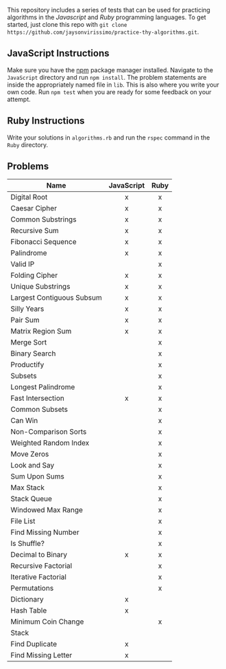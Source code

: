 This repository includes a series of tests that can be used for practicing algorithms in the _Javascript_ and _Ruby_ programming languages.
To get started, just clone this repo with `git clone https://github.com/jaysonvirissimo/practice-thy-algorithms.git`.

## JavaScript Instructions
Make sure you have the [npm](https://www.npmjs.com/) package manager installed.
Navigate to the `JavaScript` directory and run `npm install`.
The problem statements are inside the appropriately named file in `lib`.
This is also where you write your own code.
Run `npm test` when you are ready for some feedback on your attempt.

## Ruby Instructions
Write your solutions in `algorithms.rb` and run the `rspec` command in the `Ruby` directory.

## Problems
| Name                      | JavaScript | Ruby |
| ------------------------- |:----------:| :---:|
| Digital Root              | x          | x    |
| Caesar Cipher             | x          | x    |
| Common Substrings         | x          | x    |
| Recursive Sum             | x          | x    |
| Fibonacci Sequence        | x          | x    |
| Palindrome                | x          | x    |
| Valid IP                  |            | x    |
| Folding Cipher            | x          | x    |
| Unique Substrings         | x          | x    |
| Largest Contiguous Subsum | x          | x    |
| Silly Years               | x          | x    |
| Pair Sum                  | x          | x    |
| Matrix Region Sum         | x          | x    |
| Merge Sort                |            | x    |
| Binary Search             |            | x    |
| Productify                |            | x    |
| Subsets                   |            | x    |
| Longest Palindrome        |            | x    |
| Fast Intersection         | x          | x    |
| Common Subsets            |            | x    |
| Can Win                   |            | x    |
| Non-Comparison Sorts      |            | x    |
| Weighted Random Index     |            | x    |
| Move Zeros                |            | x    |
| Look and Say              |            | x    |
| Sum Upon Sums             |            | x    |
| Max Stack                 |            | x    |
| Stack Queue               |            | x    |
| Windowed Max Range        |            | x    |
| File List                 |            | x    |
| Find Missing Number       |            | x    |
| Is Shuffle?               |            | x    |
| Decimal to Binary         | x          | x    |
| Recursive Factorial       |            | x    |
| Iterative Factorial       |            | x    |
| Permutations              |            | x    |
| Dictionary                | x          |      |
| Hash Table                | x          |      |
| Minimum Coin Change       |            | x    |
| Stack                     |            |      | 
| Find Duplicate            | x          |      |
| Find Missing Letter       | x          |      |
